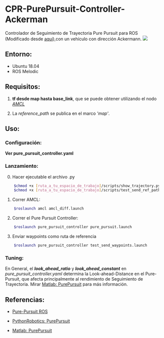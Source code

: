 # CPR-PurePursuit-Controller-Ackerman
Controlador de Seguimiento de Trayectoria Pure Pursuit para ROS (Modificado desde [aquí](https://github.com/jmaye/pure-pursuit-controller-ros)),con un vehículo con dirección Ackermann.
![](images/rviz.png)

## Entorno:
- Ubuntu 18.04
- ROS Melodic

## Requisitos:
1. **tf desde map hasta base_link**, que se puede obtener utilizando el nodo *[AMCL](http://wiki.ros.org/amcl)*

2. La *reference_path* se publica en el marco *'map'*.

## Uso:

### Configuración:

**Ver pure_pursuit_controller.yaml**

### Lanzamiento:
0. Hacer ejecutable el archivo .py
```bash 
    $chmod +x [ruta_a_tu_espacio_de_trabajo]/scripts/show_trajectory.py
    $chmod +x [ruta_a_tu_espacio_de_trabajo]/scripts/test_send_ref_path.py
```
1. Correr AMCL:

```bash 
    $roslaunch amcl amcl_diff.launch
```

2. Correr el Pure Pursuit Controller:

```bash 
    $roslaunch pure_pursuit_controller pure_pursuit.launch
```

3. Enviar waypoints como ruta de referencia

```bash
    $roslaunch pure_pursuit_controller test_send_waypoints.launch
```

### Tuning:
En General, el ***look_ahead_ratio*** y ***look_ahead_constant*** en *pure_pursuit_controller.yaml* determina la Look-ahead-Distance en el Pure-Pursuit, que afecta principalmente al rendimiento de Seguimiento de Trayectoria. Mirar [Matlab: PurePursuit](https://ww2.mathworks.cn/help/robotics/ug/pure-pursuit-controller.html) para más información.


## Referencias:

- [Pure-Pursuit ROS](https://github.com/jmaye/pure-pursuit-controller-ros)

- [PythonRobotics: PurePursuit](https://github.com/AtsushiSakai/PythonRobotics/tree/master/PathTracking/pure_pursuit)

- [Matlab: PurePursuit](https://ww2.mathworks.cn/help/robotics/ug/pure-pursuit-controller.html)
